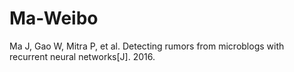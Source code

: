 # Ma-Weibo
Ma J, Gao W, Mitra P, et al. Detecting rumors from microblogs with recurrent neural networks[J]. 2016.
